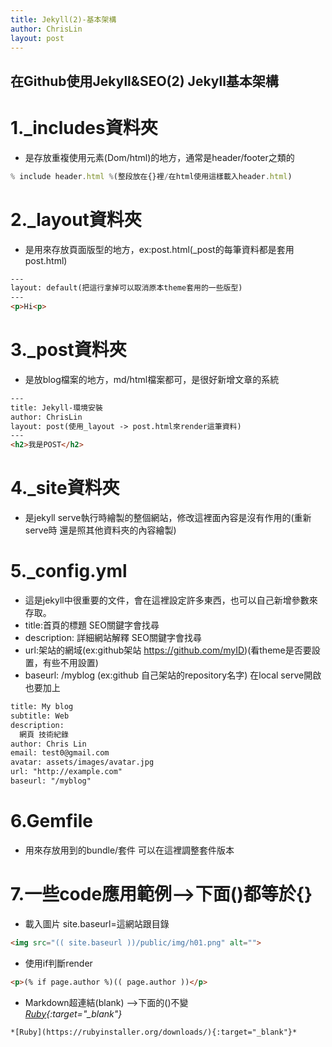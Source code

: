 ```yaml
---
title: Jekyll(2)-基本架構
author: ChrisLin
layout: post
---
```

<h2>在Github使用Jekyll&SEO(2)  Jekyll基本架構</h2>

# 1._includes資料夾
* 是存放重複使用元素(Dom/html)的地方，通常是header/footer之類的

```js
% include header.html %(整段放在{}裡/在html使用這樣載入header.html)
```

# 2._layout資料夾
* 是用來存放頁面版型的地方，ex:post.html(_post的每筆資料都是套用post.html)

```html
---
layout: default(把這行拿掉可以取消原本theme套用的一些版型)
---
<p>Hi<p>
```

# 3._post資料夾
* 是放blog檔案的地方，md/html檔案都可，是很好新增文章的系統

```html
---
title: Jekyll-環境安裝
author: ChrisLin
layout: post(使用_layout -> post.html來render這筆資料)
---
<h2>我是POST</h2>
```

# 4._site資料夾
* 是jekyll serve執行時繪製的整個網站，修改這裡面內容是沒有作用的(重新serve時 還是照其他資料夾的內容繪製)

# 5._config.yml
* 這是jekyll中很重要的文件，會在這裡設定許多東西，也可以自己新增參數來存取。
* title:首頁的標題 SEO關鍵字會找尋
* description: 詳細網站解釋 SEO關鍵字會找尋
* url:架站的網域(ex:github架站 https://github.com/myID)(看theme是否要設置，有些不用設置)
* baseurl: /myblog (ex:github 自己架站的repository名字) 在local serve開啟也要加上

```html
title: My blog
subtitle: Web
description: 
  網頁 技術紀錄
author: Chris Lin
email: test0@gmail.com
avatar: assets/images/avatar.jpg
url: "http://example.com"
baseurl: "/myblog"
```

# 6.Gemfile
* 用來存放用到的bundle/套件 可以在這裡調整套件版本

# 7.一些code應用範例-->下面()都等於{}
* 載入圖片  site.baseurl=這網站跟目錄

```html
<img src="(( site.baseurl ))/public/img/h01.png" alt=""> 
```

* 使用if判斷render

```html
<p>(% if page.author %)(( page.author ))</p>
```

* Markdown超連結(blank) -->下面的()不變
<br>*[Ruby](https://rubyinstaller.org/downloads/){:target="_blank"}*

```html
*[Ruby](https://rubyinstaller.org/downloads/){:target="_blank"}* 
```